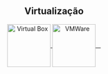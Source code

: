 <div align="center">
  <h2>Virtualização</h2>

 <div>
  <a href="https://www.virtualbox.org/">
    <img align="center" alt="Virtual Box" height="100" width="100" src="https://www.vectorlogo.zone/logos/virtualbox/virtualbox-icon.svg" />
  </a>
   <a href="https://www.vmware.com">
    <img align="center" alt="VMWare" height="100" width="100" src="https://vectorwiki.com/images/WP5h6__vmware.svg" />
  </a>
